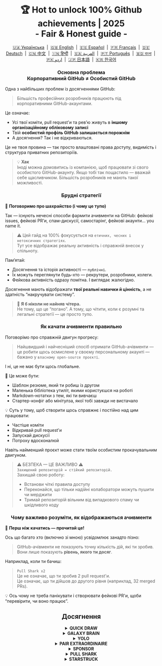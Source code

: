 <h1 align="center">
   🏆 Hot to unlock 100% Github achievements | 2025<br/>
   - Fair & Honest guide -
</h1>

<div align="center">
  <a href="docs/README_UA.md">🇺🇦 Українська</a> &nbsp;|&nbsp;
  <a href="README.md">🇬🇧 English</a> &nbsp;|&nbsp;
  <a href="docs/README_ES.md">🇪🇸 Español</a> &nbsp;|&nbsp;
  <a href="docs/README_FR.md">🇫🇷 Français</a> &nbsp;|&nbsp;
  <a href="docs/README_DE.md">🇩🇪 Deutsch</a> &nbsp;|&nbsp;
  <a href="docs/README_ZH.md">🇨🇳 中文</a> &nbsp;|&nbsp;
  <a href="docs/README_HI.md">🇮🇳 हिन्दी</a> &nbsp;|&nbsp;
  <a href="docs/README_AR.md">🇸🇦 العربية</a> &nbsp;|&nbsp;
  <a href="docs/README_PT.md">🇵🇹 Português</a> &nbsp;|&nbsp;
  <a href="docs/README_BN.md">🇧🇩 বাংলা</a> &nbsp;|&nbsp;
  <a href="docs/README_UR.md">🇵🇰 اردو</a> &nbsp;|&nbsp;
  <a href="docs/README_JA.md">🇯🇵 日本語</a> &nbsp;|&nbsp;
  <a href="docs/README_KO.md">🇰🇷 한국어</a>
</div>
<h3 align="center">
   Основна проблема<br/>
   Корпоративний GitHub ≠ Особистий GitHub
</h3>

Одна з найбільших проблем із досягненнями GitHub:

> Більшість професійних розробників працюють під корпоративними GitHub-акаунтами.

Це означає:
- Усі твої коміти, pull request'и та ревʼю живуть в **іншому організаційному обліковому записі**
- Твій **особистий профіль GitHub залишається порожнім**
- А досягнення? Так і не відкриваються.

Це не твоя провина — так просто влаштовані права доступу, видимість і структура приватних репозиторіїв.

> 💡 **Хак**  
> Іноді можна домовитись із компанією, щоб працювати зі свого особистого GitHub-акаунту. Якщо тобі так пощастило — вважай себе щасливчиком. Більшість розробників не мають такої можливості.

<h3 align="center">Брудні стратегії</h3>

🚫 <b>Поговоримо про шахрайство (і чому це тупо)</b>

Так — існують нечесні способи фармити ачивменти на GitHub: фейкові issues, фейкові PR'и, спам-дискусії, самостарінг, фейкові акаунти... you name it.

> ⚠️ Цей гайд на 100% фокусується на <code>етичних, чесних і нетоксичних стратегіях</code>.  
> Тут усе відображає реальну активність і справжній внесок у спільноту.

Пам’ятай:
- Досягнення та історія активності — <code>публічні</code>.
- Їх можуть переглянути будь-хто — рекрутери, розробники, колеги.
- Фейкова активність одразу помітна. І виглядає жалюгідно.

Досягнення мають відображати <strong>твої реальні навички й цінність</strong>, а не здатність “накручувати систему”.

> 💬 <strong>Я б ніколи не найняв чітера.</strong><br>
> Не тому, що це “погано”. А тому, що чітити, коли є розумні та легальні стратегії — це просто тупо.

<h3 align="center">Як качати ачивменти правильно</h3>

Поговорімо про справжній двигун прогресу:

> Найшвидший і найчесніший спосіб отримати GitHub-ачівменти —  
> це робити щось осмислене у своєму персональному акаунті —  
> бажано у <code>власному open-source проєкті</code>.

І ні, це не має бути щось глобальне.

🎯 Це може бути:
- Шаблон резюме, який ти робиш із другом
- Маленька бібліотека утиліт, якими користуєшся на роботі
- Markdown-нотатки з тем, які ти вивчаєш
- Стартер-конфіг або мінітулза, якої тобі завжди не вистачало

💡 Суть у тому, щоб створити щось справжнє і постійно над цим працювати:
* Частіше коміти
* Відкривай pull request'и
* Запускай дискусії
* Потроху вдосконалюй

Навіть найменший проєкт може стати твоїм особистим прокачувальним двигуном.

> ⚠️ БЕЗПЕКА — ЦЕ ВАЖЛИВО ⚠️  
> <code>Захищений репозиторій = стійкий репозиторій.</code>  
> Захищай свою роботу:
> * Встанови чіткі правила доступу
> * Переконайся, що тільки надійні колаборатори можуть пушити чи мерджити
> * Тримай репозиторій вільним від випадкового спаму чи шкідливого коду

<h3 align="center">Чому важливо розуміти, як відображаються ачивменти</h3>

🧠 <b>Перш ніж качатись — прочитай це!</b>

Ось що багато хто (включно зі мною) усвідомлює занадто пізно:

> GitHub-ачівменти не показують точну кількість дій, які ти зробив.  
> Вони лише показують <strong>рівень, якого ти досяг</strong>.

Наприклад, коли ти бачиш:

> <code>Pull Shark x2</code>  
> Це не означає, що ти зробив 2 pull request'и.  
> Це означає, що ти дійшов до другого рівня (наприклад, 32 merged PRs).

💡 Ось чому не треба панікувати і створювати фейкові PR'и, щоби “перевірити, чи воно працює”.

<h2 align="center">Досягнення</h2>

<details>
    <summary align="center"><b>QUICK DRAW</b></summary>
<blockquote>Закрий issue або PR протягом 5 хвилин після створення.</blockquote>
<div align="center">
    <img src="../badges/quick-draw.png" alt="QuickDraw" width="140">
</div>

Будьмо чесні — це більше мем, ніж досягнення 😅  
Його настільки легко отримати, що воно майже не рахується… але все ж, це бейдж у твоєму профілі!

<ol>
    <li>Створи pull request</li>
    <li>Закрий його одразу</li>
</ol>

<blockquote>
   <b>⚠️ Не потрібно створювати фейкові PR'и. ⚠️</b><br/>
   Просто закрий і знову відкрий будь-який справжній PR у процесі роботи — він теж зарахується.
</blockquote>
</details>

<details>
    <summary align="center"><b>GALAXY BRAIN</b></summary>
<blockquote>Отримай відмітку “Прийнята відповідь” у GitHub Discussion.</blockquote>
<div align="center">
    <img src="../badges/galaxy-brain.png" alt="Galaxy Brain">
</div>

Galaxy Brain нагороджує тих, хто дає <strong>справді корисні відповіді</strong> у дискусіях. Якщо автор теми позначить твою відповідь як прийняту — бейдж твій.

Цей ачивмент цілком можна здобути у власному open-source репозиторії.  
І це не просто “легіт” — це ще й <strong>корисна практика</strong> для команди.

Це допоможе тобі навчитись:
<ul>
    <li>Писати структуровану й доступну комунікацію</li>
    <li>Зберігати джерело істини для ключових рішень у проєкті</li>
    <li>Тримати всю команду в курсі важливих обговорень</li>
</ul>

🚀 Хʼюстон, у нас проблема! 🚀  
Навіть якщо твоя відповідь крута й вирішує проблему — її рідко позначають як прийняту.  
Прохання часто ігнорують, а тебе просто “гостять”. Жорстко, але правда.

Тому замість того, щоб сподіватись на випадкових людей, краще зроби ось що:
> Прокачуй Galaxy Brain у <strong>контрольованому середовищі</strong>:
* Домовся з другом або колегою
* Відповідай на їхні реальні питання
* Попроси позначити відповідь як прийняту, якщо вона справді допомогла

`🧩 Стратегія 1: Розв’яжи проблему свого друга`

<ol>
    <li>Знайди публічні репозиторії, повʼязані з твоїм стеком</li>
    <li>Перевір, чи увімкнено Discussions</li>
    <li>Коли друг або колега поставить запитання, на яке ти знаєш відповідь — допоможи йому</li>
    <li>Після того, як проблема вирішена, зробіть так:
         <ul>
            <li>Попроси друга створити дискусію в релевантному репозиторії, використавши текст, який ти йому дав</li>
            <li>Напиши відповідь у цій дискусії</li>
            <li>Попроси відмітити твою відповідь як прийняту</li>
         </ul>
    </li>
</ol>

✅ Ця стратегія чесна, корисна й створює довготривалі ресурси для спільноти.

`🛠️ Стратегія 2: Discussions у власному репозиторії`

Якщо ти підтримуєш свій open-source проєкт, просто <code>перенеси важливу комунікацію у GitHub Discussions</code>.

1. Увімкни Discussions у налаштуваннях репозиторію
2. Коли постає питання або дебати щодо функціоналу — створи публічну тему
3. Давай чіткі й конструктивні відповіді, які допомагають приймати рішення
4. Якщо тему створив хтось інший — він зможе позначити твою відповідь як прийняту

✅ Ця стратегія:
- Створює прозору історію рішень
- Демонструє лідерство та ініціативу
- Допомагає команді залишатись на одній хвилі
- І так — дає бейдж
</details>

<details>
<summary align="center"><b>YOLO</b></summary>
<blockquote>Замердж pull request без ревʼю.</blockquote>
<div align="center">
    <img src="../badges/yolo.png" alt="YOLO" width="140">
</div>

Цей бейдж — про швидкість, довіру... або безрозсудність 😅  
Щоб його здобути, достатньо зробити це лише один раз. Найчистіший спосіб:

<ol>
    <li>Зроби невелику, безпечну зміну в проєкті. Наприклад:</li>
    <ul>
        <li>Фікс лінтингу</li>
        <li>Однорядковий патч</li>
        <li>Маленьке, але корисне доповнення до <code>README.md</code></li>
        <li>Ініціал-коміт зі стартовим налаштуванням або <code>git init</code></li>
    </ul>
    <li>Створи pull request</li>
    <li>Замердж самостійно, без ревʼю</li>
</ol>

<blockquote>
   ⚠️ <b>УВАГА: НЕ РОБИ YOLO У ПРОДАКШНІ</b> ⚠️<br/>
   Просто замердж без ревʼю PR з ініціальним комітом твого open-source проєкту 😉  
   Це чесно, чисто й абсолютно легально.
</blockquote>
</details>

<details>
    <summary align="center"><b>PAIR EXTRAORDINAIRE</b></summary>
<blockquote>Замердж pull request із коавторським комітом.</blockquote>
<div align="center">
    <img src="../badges/pair-extraordinaire.png" alt="Pair Extraordinaire">
</div>

Спільна робота покращує все — навіть ачивменти.  
Щоб отримати цей бейдж, потрібно практикувати чесне та прозоре парне програмування.

<ol>
    <li>Об’єднайся з колегою по open-source проєкту. Працюйте разом: діліться ідеями, перевіряйте код, комітьте разом.</li>
    <li>Додай до коміту рядок коавторства:<br>
        <code>Co-authored-by: johnDoe &lt;johnDoe@example.com&gt;</code><br>
        <ul>
            <li><code>johnDoe</code> — нік GitHub (з URL профілю)</li>
            <li><code>johnDoe@example.com</code> — email, пов’язаний із GitHub-акаунтом</li>
        </ul>
    </li>
    <li>Створи pull request і замердж його</li>
</ol>

Це одне з найцінніших досягнень, бо воно повністю базується на командній роботі.  
Парне програмування не тільки пришвидшує навчання, а й покращує якість коду завдяки діалогу та взаємному ревʼю.

> ⚙️ <strong>Хак 0: Автоматизуй це</strong><br>
> Створи шаблон коміт-повідомлення в IDE із заготовкою `Co-authored-by:`. Це вбереже від помилок і забутих учасників.

> 🦈 <strong>Хак 1: Паралельно відкривай <code>Pull Shark</code></strong><br>
> Якщо твій колега замерджить PR — ти також наближаєшся до бейджа <strong>Pull Shark</strong>.  
> Це подвійна вигода — просто домовтесь і чергуйтесь. Працюй розумніше, а не більше.
</details>

<details>
    <summary align="center"><b>SPONSOR</b></summary>
<blockquote>🐺 Перекинь монетку відьмаку</blockquote>
<div align="center">
    <img src="../badges/sponsor.png" alt="Sponsor" width="140">
</div>

Підтримай open-source розробника або проєкт фінансово через GitHub Sponsors.

<div align="center">
   <br/>
   Щоб отримати цей бейдж, зроби донат будь-якій open-source ініціативі.<br/>
   Можливо, це тулза, якою ти користуєшся щодня.<br/>
   Або репозиторій, який колись урятував тобі вихідні.<br/>
   Або просто розробник, якого ти поважаєш.<br/>
   <br/>
</div>

💡 Навіть маленький донат має значення. Це знак вдячності, поваги та підтримки духу open-source.

> ❤️ Якщо цей гайд був корисним — можеш `заспонсорити репозиторій`. Це найкращий спосіб сказати “дякую” за працю.
</details>

<details>
    <summary align="center"><b>PULL SHARK</b></summary>
<blockquote>Отримай merge свого pull request'а від іншого користувача.</blockquote>
<div align="center">
    <img src="../badges/pull-shark.png" alt="Pull Shark">
</div>

Найпростіший спосіб почати — працювати над власним open-source проєктом (про що ми вже згадували вище). Просто створи реальні, корисні pull request'и і попроси колабораторів перевірити й замерджити їх.

⭐ Це найпотужніший **ачівмент для прокачки навичок** на GitHub — він змушує тебе писати чистий, тестований і придатний до ревʼю код.

> 💡 **Хак 0: Пиши маленькі, атомарні PR'и**  
Багато новачків потрапляють у пастку “мега-PR'а”: намагаються втиснути все в один гігантський пул.  
Але якщо хочеш ефективно заробити Pull Shark (і вирости як дев), треба навчитися створювати маленькі, вузько-сфокусовані pull request'и.  
Тобто — <code>логічно ізольовані, читабельні, легко тестовані та ревʼювані</code>.  
Це не просто про бейдж — <strong>це як працюють профі</strong>.

> 🤝 **Хак 1: Отримай “Pair Extraordinaire” паралельно**  
> Обʼєднайся з колегою. Працюйте разом, перевіряйте код один одного, кооперуйтесь.  
> Потім просто додай тег <code>Co-authored-by:</code>, щоб відобразити спільну роботу.  
> Обидва просуваєтесь одразу до двох ачивів. Мудрий хід!

> 🎯 **Хак 2: Даруй YOLO**  
> Якщо ти зробив крихітний, безпечний PR — дозволь своєму колезі замерджити його <em>без ревʼю</em>, щоб той отримав бейдж YOLO.  
> Ти даєш цінність — він отримує досягнення. <code>win-win</code>!
</details>

<details>
    <summary align="center"><b>STARSTRUCK</b></summary>
<blockquote>Створи репозиторій, який отримає багато зірочок.</blockquote>
<div align="center">
    <img src="../badges/starstruck.png" alt="Starstruck">
</div>

Це одне з найважчих і найреспектабельніших досягнень на GitHub.  
Воно показує твій реальний вплив на спільноту і не може бути отримане випадково.  
Його серйозно сприймають як розробники, так і рекрутери.

Тут немає чекліста чи лайфхака. Єдиний шлях — знайти справжню проблему спільноти… і вирішити її.

🎯 Я бачу два реалістичні шляхи:

<ol>
    <li><strong>Створити програмний продукт</strong><br>
        Будьмо чесні — для цього потрібно не лише круті навички, а й роки досвіду, щоб розпізнати правильну проблему.  
        Ймовірно, не для першого репозиторію.
    </li>
    <li><strong>Створити репозиторій, що дає реальну користь через ресурс</strong><br>
        Наприклад: гайд, корисний starter-конфіг, маленька CLI-утиліта, або просто ретельно зібрана добірка (awesome list).
    </li>
</ol>

<blockquote><strong>⭐ Натисни “Star”, бро! ⭐</strong><br>
Цей репозиторій — приклад ресурсу, створеного на благо спільноти.  
Якщо цей гайд допоміг — постав зірочку 🫡
</blockquote>

---

### 🧠 Як знайти власну “зоряну” ідею?

Фокусуйся на болях. Навчися їх помічати. Ось де шукати:

1. **Google autocomplete** — подивись, що шукають люди:  
   `"github how to..."`, `"vite storybook setup..."` тощо.

2. **Issues та дискусії** у своїх улюблених фреймворках:  
   Якщо хтось щось просить, і пост збирає багато 👍 — це реальна потреба.

3. **Прислухайся до фрустрації** — коли ти чи хтось каже:  
   *“Це дратує!”* або *“Було б круто, якби існувало...”* — це сигнал.

Далі все просто: **запропонуй рішення**.  
Оформи його у чистий репозиторій з хорошим README — і поділись.
</details>
